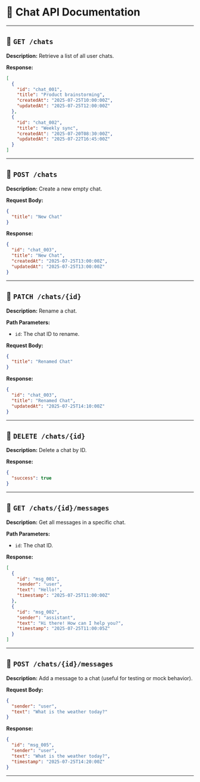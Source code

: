 # 📘 Chat API Documentation

---

## 🔹 `GET /chats`

**Description:** Retrieve a list of all user chats.

**Response:**
```json
[
  {
    "id": "chat_001",
    "title": "Product brainstorming",
    "createdAt": "2025-07-25T10:00:00Z",
    "updatedAt": "2025-07-25T12:00:00Z"
  },
  {
    "id": "chat_002",
    "title": "Weekly sync",
    "createdAt": "2025-07-20T08:30:00Z",
    "updatedAt": "2025-07-22T16:45:00Z"
  }
]
```

---

## 🔹 `POST /chats`

**Description:** Create a new empty chat.

**Request Body:**
```json
{
  "title": "New Chat"
}
```

**Response:**
```json
{
  "id": "chat_003",
  "title": "New Chat",
  "createdAt": "2025-07-25T13:00:00Z",
  "updatedAt": "2025-07-25T13:00:00Z"
}
```

---

## 🔹 `PATCH /chats/{id}`

**Description:** Rename a chat.

**Path Parameters:**
- `id`: The chat ID to rename.

**Request Body:**
```json
{
  "title": "Renamed Chat"
}
```

**Response:**
```json
{
  "id": "chat_003",
  "title": "Renamed Chat",
  "updatedAt": "2025-07-25T14:10:00Z"
}
```

---

## 🔹 `DELETE /chats/{id}`

**Description:** Delete a chat by ID.

**Response:**
```json
{
  "success": true
}
```

---

## 🔹 `GET /chats/{id}/messages`

**Description:** Get all messages in a specific chat.

**Path Parameters:**
- `id`: The chat ID.

**Response:**
```json
[
  {
    "id": "msg_001",
    "sender": "user",
    "text": "Hello!",
    "timestamp": "2025-07-25T11:00:00Z"
  },
  {
    "id": "msg_002",
    "sender": "assistant",
    "text": "Hi there! How can I help you?",
    "timestamp": "2025-07-25T11:00:05Z"
  }
]
```

---

## 🔹 `POST /chats/{id}/messages`

**Description:** Add a message to a chat (useful for testing or mock behavior).

**Request Body:**
```json
{
  "sender": "user",
  "text": "What is the weather today?"
}
```

**Response:**
```json
{
  "id": "msg_005",
  "sender": "user",
  "text": "What is the weather today?",
  "timestamp": "2025-07-25T14:20:00Z"
}
```

---
